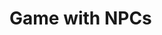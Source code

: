 <!DOCTYPE html>
<html lang="en">
<head>
  <meta charset="UTF-8">
  <meta name="viewport" content="width=device-width, initial-scale=1.0">
  <title>Gameplay with NPCs</title>
  <style>
    .grid {
      display: grid;
      grid-template-columns: repeat(5, 50px);
      grid-template-rows: repeat(5, 50px);
      gap: 5px;
    }
    .cell {
      width: 50px;
      height: 50px;
      display: flex;
      align-items: center;
      justify-content: center;
      background-color: lightgray;
      border: 1px solid #000;
    }
    .npc {
      background-color: yellow;
    }
    .player {
      background-color: blue;
    }
  </style>
</head>
<body>

<h1>Game with NPCs</h1>

<div class="grid" id="gameGrid"></div>
<p id="message"></p>

<script>
  // 2D array representing the game grid (5x5 grid)
  const grid = [
    ['empty', 'empty', 'npc', 'empty', 'empty'],
    ['empty', 'empty', 'empty', 'empty', 'empty'],
    ['empty', 'empty', 'player', 'empty', 'npc'],
    ['empty', 'npc', 'empty', 'empty', 'empty'],
    ['empty', 'empty', 'empty', 'empty', 'empty']
  ];

  const playerPosition = { x: 2, y: 2 };
  const npcDialogs = [
    "Hello, traveler! Need help?",
    "Have you seen the ancient temple?",
    "Careful, monsters lurk in the shadows!"
  ];

  // Function to render the grid
  function renderGrid() {
    const gridContainer = document.getElementById('gameGrid');
    gridContainer.innerHTML = ''; // Clear the grid

    // Nested loops to create grid elements
    for (let y = 0; y < grid.length; y++) {
      for (let x = 0; x < grid[y].length; x++) {
        const cell = document.createElement('div');
        cell.classList.add('cell');
        
        if (grid[y][x] === 'npc') {
          cell.classList.add('npc');
        } else if (grid[y][x] === 'player') {
          cell.classList.add('player');
        }

        cell.dataset.x = x;
        cell.dataset.y = y;

        // Add event listener to NPC cells
        if (grid[y][x] === 'npc') {
          cell.addEventListener('click', () => interactWithNPC(x, y));
        }

        gridContainer.appendChild(cell);
      }
    }
  }

  // Function to interact with NPC
  function interactWithNPC(npcX, npcY) {
    if (Math.abs(playerPosition.x - npcX) <= 1 && Math.abs(playerPosition.y - npcY) <= 1) {
      const dialog = npcDialogs[Math.floor(Math.random() * npcDialogs.length)];
      document.getElementById('message').textContent = `NPC says: "${dialog}"`;
    } else {
      document.getElementById('message').textContent = "You are too far from the NPC.";
    }
  }

  // Initial render
  renderGrid();
</script>

</body>
</html>
